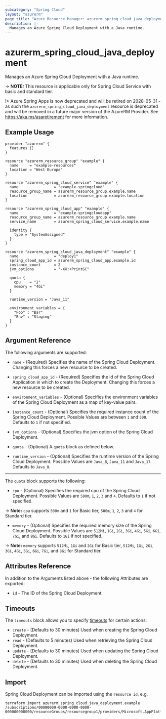 ```yaml
---
subcategory: "Spring Cloud"
layout: "azurerm"
page_title: "Azure Resource Manager: azurerm_spring_cloud_java_deployment"
description: |-
  Manages an Azure Spring Cloud Deployment with a Java runtime.
---
```


# azurerm_spring_cloud_java_deployment

Manages an Azure Spring Cloud Deployment with a Java runtime.

-> **NOTE:** This resource is applicable only for Spring Cloud Service with basic and standard tier.

!> Azure Spring Apps is now deprecated and will be retired on 2028-05-31 - as such the `azurerm_spring_cloud_java_deployment` resource is deprecated and will be removed in a future major version of the AzureRM Provider. See https://aka.ms/asaretirement for more information.

## Example Usage

```hcl
provider "azurerm" {
  features {}
}

resource "azurerm_resource_group" "example" {
  name     = "example-resources"
  location = "West Europe"
}

resource "azurerm_spring_cloud_service" "example" {
  name                = "example-springcloud"
  resource_group_name = azurerm_resource_group.example.name
  location            = azurerm_resource_group.example.location
}

resource "azurerm_spring_cloud_app" "example" {
  name                = "example-springcloudapp"
  resource_group_name = azurerm_resource_group.example.name
  service_name        = azurerm_spring_cloud_service.example.name

  identity {
    type = "SystemAssigned"
  }
}

resource "azurerm_spring_cloud_java_deployment" "example" {
  name                = "deploy1"
  spring_cloud_app_id = azurerm_spring_cloud_app.example.id
  instance_count      = 2
  jvm_options         = "-XX:+PrintGC"

  quota {
    cpu    = "2"
    memory = "4Gi"
  }

  runtime_version = "Java_11"

  environment_variables = {
    "Foo" : "Bar"
    "Env" : "Staging"
  }
}
```

## Argument Reference

The following arguments are supported:

* `name` - (Required) Specifies the name of the Spring Cloud Deployment. Changing this forces a new resource to be created.

* `spring_cloud_app_id` - (Required) Specifies the id of the Spring Cloud Application in which to create the Deployment. Changing this forces a new resource to be created.

* `environment_variables` - (Optional) Specifies the environment variables of the Spring Cloud Deployment as a map of key-value pairs.

* `instance_count` - (Optional) Specifies the required instance count of the Spring Cloud Deployment. Possible Values are between `1` and `500`. Defaults to `1` if not specified.

* `jvm_options` - (Optional) Specifies the jvm option of the Spring Cloud Deployment.

* `quota` - (Optional) A `quota` block as defined below.

* `runtime_version` - (Optional) Specifies the runtime version of the Spring Cloud Deployment. Possible Values are `Java_8`, `Java_11` and `Java_17`. Defaults to `Java_8`.

---

The `quota` block supports the following:

* `cpu` - (Optional) Specifies the required cpu of the Spring Cloud Deployment. Possible Values are `500m`, `1`, `2`, `3` and `4`. Defaults to `1` if not specified.

-> **Note:** `cpu` supports `500m` and `1` for Basic tier, `500m`, `1`, `2`, `3` and `4` for Standard tier.

* `memory` - (Optional) Specifies the required memory size of the Spring Cloud Deployment. Possible Values are `512Mi`, `1Gi`, `2Gi`, `3Gi`, `4Gi`, `5Gi`, `6Gi`, `7Gi`, and `8Gi`. Defaults to `1Gi` if not specified.

-> **Note:** `memory` supports `512Mi`, `1Gi` and `2Gi` for Basic tier, `512Mi`, `1Gi`, `2Gi`, `3Gi`, `4Gi`, `5Gi`, `6Gi`, `7Gi`, and `8Gi` for Standard tier.

## Attributes Reference

In addition to the Arguments listed above - the following Attributes are exported:

* `id` - The ID of the Spring Cloud Deployment.

## Timeouts

The `timeouts` block allows you to specify [timeouts](https://www.terraform.io/language/resources/syntax#operation-timeouts) for certain actions:

* `create` - (Defaults to 30 minutes) Used when creating the Spring Cloud Deployment.
* `read` - (Defaults to 5 minutes) Used when retrieving the Spring Cloud Deployment.
* `update` - (Defaults to 30 minutes) Used when updating the Spring Cloud Deployment.
* `delete` - (Defaults to 30 minutes) Used when deleting the Spring Cloud Deployment.

## Import

Spring Cloud Deployment can be imported using the `resource id`, e.g.

```shell
terraform import azurerm_spring_cloud_java_deployment.example /subscriptions/00000000-0000-0000-0000-000000000000/resourceGroups/resourcegroup1/providers/Microsoft.AppPlatform/spring/service1/apps/app1/deployments/deploy1
```

